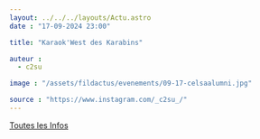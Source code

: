 ```yaml
---
layout: ../../../layouts/Actu.astro
date : "17-09-2024 23:00"

title: "Karaok'West des Karabins"

auteur :
  - c2su

image : "/assets/fildactus/evenements/09-17-celsaalumni.jpg"

source : "https://www.instagram.com/_c2su_/"
---
```


[Toutes les Infos](https://www.facebook.com/events/s/karaokweist-des-karabins/441720124904831/)